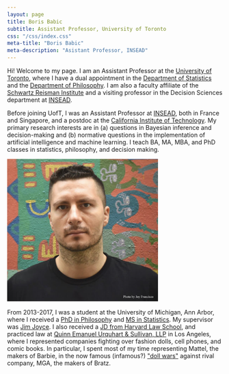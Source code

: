 ```yaml
---
layout: page
title: Boris Babic
subtitle: Assistant Professor, University of Toronto
css: "/css/index.css"
meta-title: "Boris Babic"
meta-description: "Asistant Professor, INSEAD"
---
```


Hi! Welcome to my page. I am an Assistant Professor at the [University of Toronto](https://www.utoronto.ca), where I have a dual appointment in the [Department of Statistics](https://www.statistics.utoronto.ca/people/directories/all-faculty/boris-babic) and the [Department of Philosophy](https://philosophy.utoronto.ca/directory/boris-babic/). I am also a faculty affiliate of the [Schwartz Reisman Institute](https://srinstitute.utoronto.ca) and a visiting professor in the Decision Sciences department at [INSEAD](https://www.insead.edu/). 

Before joining UofT, I was an Assistant Professor at [INSEAD](https://www.insead.edu/), both in France and Singapore, and a postdoc at the [California Institute of Technology](http://hss.divisions.caltech.edu/people/boris-babic). My primary research interests are in (a) questions in Bayesian inference and decision-making and (b) normative questions in the implementation of artificial intelligence and machine learning. I teach BA, MA, MBA, and PhD classes in statistics, philosophy, and decision making. 

<img style="max-width: 70%; height: auto; " src="/img/profile_photo.png" />

From 2013-2017, I was a student at the University of Michigan, Ann Arbor, where I received a [PhD in Philosophy](https://lsa.umich.edu/philosophy) and [MS in Statistics](https://lsa.umich.edu/stats). My supervisor was [Jim Joyce](http://www-personal.umich.edu/~jjoyce/). <!--- My dissertation was entitled, unsurprisingly, Foundations of Epistemic Risk.--> 
I also received a [JD from Harvard Law School](https://hls.harvard.edu/), and practiced law at [Quinn Emanuel Urquhart & Sullivan, LLP](https://www.quinnemanuel.com/) in Los Angeles, where I represented companies fighting over fashion dolls, cell phones, and comic books. In particular, I spent most of my time representing Mattel, the makers of Barbie, in the now famous (infamous?) ["doll wars"](https://www.newyorker.com/magazine/2018/01/22/when-barbie-went-to-war-with-bratz) against rival company, MGA, the makers of Bratz. 

<!--
![profile_pic](/img/profile_photo.png)
&nbsp;
&nbsp;
&nbsp;
&nbsp;
&nbsp;
&nbsp;
&nbsp;

* * *

<p><font color="#97A0AF">This website is created with jekyll and based on the theme <a href="https://beautifuljekyll.com">beautiful-jekyll</a>. 

&nbsp;
&nbsp;
&nbsp;
&nbsp;
&nbsp;
&nbsp;
<!-- And prior to that, [I mostly tried](/img/hockey.jpg), and failed, to become a professional hockey player. -->
